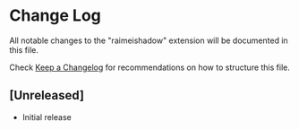 # Change Log

All notable changes to the "raimeishadow" extension will be documented in this file.

Check [Keep a Changelog](http://keepachangelog.com/) for recommendations on how to structure this file.

## [Unreleased]

- Initial release
